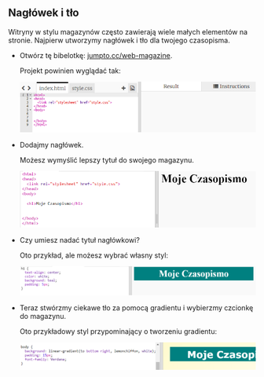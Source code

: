 ## Nagłówek i tło

Witryny w stylu magazynów często zawierają wiele małych elementów na stronie. Najpierw utworzymy nagłówek i tło dla twojego czasopisma.

+ Otwórz tę bibelotkę: <a href="http://jumpto.cc/web-magazine" target="_blank">jumpto.cc/web-magazine</a>.
    
    Projekt powinien wyglądać tak:
    
    ![zrzut ekranu](images/magazine-starter.png)

+ Dodajmy nagłówek.
    
    Możesz wymyślić lepszy tytuł do swojego magazynu.
    
    ![zrzut ekranu](images/magazine-heading.png)

+ Czy umiesz nadać tytuł nagłówkowi?
    
    Oto przykład, ale możesz wybrać własny styl:
    
    ![zrzut ekranu](images/magazine-heading-style.png)

+ Teraz stwórzmy ciekawe tło za pomocą gradientu i wybierzmy czcionkę do magazynu.
    
    Oto przykładowy styl przypominający o tworzeniu gradientu:
    
    ![zrzut ekranu](images/magazine-background.png)